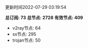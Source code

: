 更新时间2022-07-29 03:19:54

**总订阅: 73**
**总节点: 2728**
**有效节点: 409**
- v2ray节点: 64
- ss节点: 295
- trojan节点: 50
